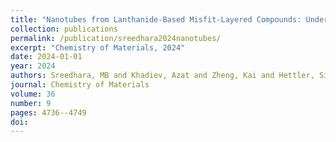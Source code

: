 ```yaml
---
title: "Nanotubes from Lanthanide-Based Misfit-Layered Compounds: Understanding the Growth, Thermodynamic, and Kinetic Stability Limits"
collection: publications
permalink: /publication/sreedhara2024nanotubes/
excerpt: "Chemistry of Materials, 2024"
date: 2024-01-01
year: 2024
authors: Sreedhara, MB and Khadiev, Azat and Zheng, Kai and Hettler, Simon and Serra, Marco and Castelli, Ivano E and Arenal, Raul and Novikov, Dmitri and Tenne, Reshef
journal: Chemistry of Materials
volume: 36
number: 9
pages: 4736--4749
doi: 
---
```

